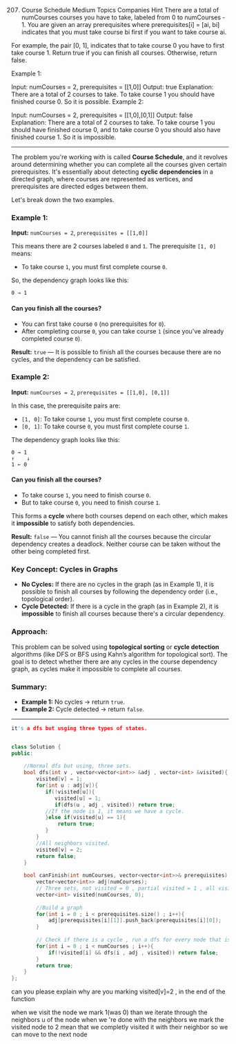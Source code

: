 207. Course Schedule
Medium
Topics
Companies
Hint
There are a total of numCourses courses you have to take, labeled from 0 to numCourses - 1. You are given an array prerequisites where prerequisites[i] = [ai, bi] indicates that you must take course bi first if you want to take course ai.

For example, the pair [0, 1], indicates that to take course 0 you have to first take course 1.
Return true if you can finish all courses. Otherwise, return false.

 

Example 1:

Input: numCourses = 2, prerequisites = [[1,0]]
Output: true
Explanation: There are a total of 2 courses to take. 
To take course 1 you should have finished course 0. So it is possible.
Example 2:

Input: numCourses = 2, prerequisites = [[1,0],[0,1]]
Output: false
Explanation: There are a total of 2 courses to take. 
To take course 1 you should have finished course 0, and to take course 0 you should also have finished course 1. So it is impossible.

---

The problem you're working with is called **Course Schedule**, and it revolves around determining whether you can complete all the courses given certain prerequisites. It's essentially about detecting **cyclic dependencies** in a directed graph, where courses are represented as vertices, and prerequisites are directed edges between them.

Let's break down the two examples.

### Example 1:

**Input:** `numCourses = 2`, `prerequisites = [[1,0]]`

This means there are 2 courses labeled `0` and `1`. The prerequisite `[1, 0]` means:
- To take course `1`, you must first complete course `0`.

So, the dependency graph looks like this:

```
0 → 1
```

#### Can you finish all the courses?
- You can first take course `0` (no prerequisites for `0`).
- After completing course `0`, you can take course `1` (since you've already completed course `0`).

**Result:** `true` — It is possible to finish all the courses because there are no cycles, and the dependency can be satisfied.

### Example 2:

**Input:** `numCourses = 2`, `prerequisites = [[1,0], [0,1]]`

In this case, the prerequisite pairs are:
- `[1, 0]`: To take course `1`, you must first complete course `0`.
- `[0, 1]`: To take course `0`, you must first complete course `1`.

The dependency graph looks like this:

```
0 → 1
↑    ↓
1 ← 0
```

#### Can you finish all the courses?
- To take course `1`, you need to finish course `0`.
- But to take course `0`, you need to finish course `1`.

This forms a **cycle** where both courses depend on each other, which makes it **impossible** to satisfy both dependencies.

**Result:** `false` — You cannot finish all the courses because the circular dependency creates a deadlock. Neither course can be taken without the other being completed first.

### Key Concept: Cycles in Graphs
- **No Cycles:** If there are no cycles in the graph (as in Example 1), it is possible to finish all courses by following the dependency order (i.e., topological order).
- **Cycle Detected:** If there is a cycle in the graph (as in Example 2), it is **impossible** to finish all courses because there's a circular dependency.

### Approach:
This problem can be solved using **topological sorting** or **cycle detection** algorithms (like DFS or BFS using Kahn’s algorithm for topological sort). The goal is to detect whether there are any cycles in the course dependency graph, as cycles make it impossible to complete all courses.

### Summary:
- **Example 1:** No cycles → return `true`.
- **Example 2:** Cycle detected → return `false`.

---
```cpp
it's a dfs but usging three types of states.


class Solution {
public:
    
    //Normal dfs but using, three sets.
    bool dfs(int v , vector<vector<int>> &adj , vector<int> &visited){
        visited[v] = 1;
        for(int u : adj[v]){
           if(!visited[u]){
              visited[u] = 1; 
              if(dfs(u , adj , visited)) return true;
           //If the node is 1, it means we have a cycle.
           }else if(visited[u] == 1){
               return true;
           }
        }
        //All neighbors visited.
        visited[v] = 2;
        return false;
    } 
    
    bool canFinish(int numCourses, vector<vector<int>>& prerequisites) {
        vector<vector<int>> adj(numCourses);
        // Three sets, not visited = 0 , partial visited = 1 , all visited = 2.
        vector<int> visited(numCourses, 0);
        
        //Build a graph 
        for(int i = 0 ; i < prerequisites.size() ; i++){
            adj[prerequisites[i][1]].push_back(prerequisites[i][0]);
        }
        
        // Check if there is a cycle , run a dfs for every node that is not visited.
        for(int i = 0 ; i < numCourses ; i++){
            if(!visited[i] && dfs(i , adj , visited)) return false;
        }
        return true;
    }
};
```
can you please explain why are you marking visited[v]=2 , in the end of the function


when we visit the node we mark 1(was 0) than we iterate through the neighbors u of the node when we 're done with the neighbors we mark the visited node to 2 mean that we completly visited it with their neighbor so we can move to the next node

